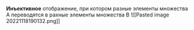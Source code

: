 **Инъективное** отображение, при котором разные элементы множества А переводятся в рахные элементы множества В
![[Pasted image 20221118190132.png]]
